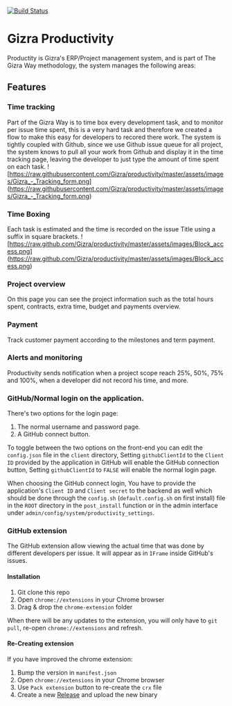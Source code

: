 [![Build Status](https://travis-ci.org/Gizra/productivity.svg)](https://travis-ci.org/Gizra/productivity)


# Gizra Productivity
Productity is Gizra's ERP/Project management system, and is part of The Gizra Way
methodology, the system manages the following areas:

## Features

### Time tracking
Part of the Gizra Way is to time box every development task,
and to monitor per issue time spent, this is a very hard task and therefore we
created a flow to make this easy for developers to recored there work.
The system is tightly coupled with Github, since we use Github issue queue for
all project, the system knows to pull all your work from Github and display it
in the time tracking page, leaving the developer to just type the amount of time
spent on each task.
![https://raw.githubusercontent.com/Gizra/productivity/master/assets/images/Gizra_-_Tracking_form.png]
(https://raw.githubusercontent.com/Gizra/productivity/master/assets/images/Gizra_-_Tracking_form.png)

### Time Boxing
Each task is estimated and the time is recorded on the issue Title using a suffix in square brackets.
![https://raw.github.com/Gizra/productivity/master/assets/images/Block_access.png]
(https://raw.github.com/Gizra/productivity/master/assets/images/Block_access.png)

### Project overview
On this page you can see the project information such as the total hours spent, contracts, extra time, budget and payments overview.

### Payment
Track customer payment according to the milestones and term payment.

### Alerts and monitoring
Productivity sends notification when a project scope reach 25%, 50%, 75% and 100%, when a developer did not record his time, and more.


### GitHub/Normal login on the application.
There's two options for the login page:

 1. The normal username and password page.
 2. A GitHub connect button.

To toggle between the two options on the front-end you can edit the `config.json` file in the `client` directory,
Setting `githubClientId` to the `Client ID` provided by the application in GitHub will enable the GitHub connection button,
Setting `githubClientId` to `FALSE` will enable the normal login page.

When choosing the GitHub connect login, You have to provide the application's `Client ID` and `Client secret` to the backend as well which should be done through the `config.sh` (`default.config.sh` on first install) file in the `ROOT` directory in the `post_install` function
or in the admin interface under `admin/config/system/productivity_settings`.

### GitHub extension

The GitHub extension allow viewing the actual time that was done by different developers per issue. It will appear as in `IFrame` inside GitHub's issues.

#### Installation

1. Git clone this repo
1. Open `chrome://extensions` in your Chrome browser
1. Drag & drop the `chrome-extension` folder

When there will be any updates to the extension, you will only have to `git pull`, re-open `chrome://extensions` and refresh.

#### Re-Creating extension

If you have improved the chrome extension:
1. Bump the version in `manifest.json`
1. Open `chrome://extensions` in your Chrome browser
1. Use `Pack extension` button to re-create the `crx` file
1. Create a new [Release](https://github.com/Gizra/productivity/releases) and upload the new binary
